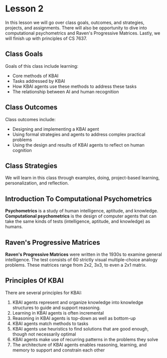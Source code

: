 # Lesson 2

In this lesson we will go over class goals, outcomes, and strategies, projects, and assignments. There will also be opportunity to dive into computational psychometrics and Raven's Progressive Matrices. Lastly, we will finish up with principles of CS 7637.

## Class Goals

Goals of this class include learning:

- Core methods of KBAI
- Tasks addressed by KBAI
- How KBAI agents use these methods to address these tasks
- The relationship between AI and human recognition

## Class Outcomes

Class outcomes include:

- Designing and implementing a KBAI agent
- Using formal strategies and agents to address complex practical problems
- Using the design and results of KBAI agents to reflect on human cognition

## Class Strategies

We will learn in this class through examples, doing, project-based learning, personalization, and reflection.

## Introduction To Computational Psychometrics

**Psychometrics** is a study of human intelligence, aptitude, and knowledge. **Computational psychometrics** is the design of computer agents that can take the same kinds of tests (intelligence, aptitude, and knowledge) as humans.

## Raven's Progressive Matrices

**Raven's Progressive Matrices** were written in the 1930s to examine general intelligence. The test consists of 60 strictly visual multiple-choice analogy problems. These matrices range from 2x2, 3x3, to even a 2x1 matrix.

## Principles Of KBAI

There are several principles for KBAI:

1. KBAI agents represent and organize knowledge into knowledge structures to guide and support reasoning.
2. Learning in KBAI agents is often incremental
3. Reasoning in KBAI agents is top-down as well as bottom-up
4. KBAI agents match methods to tasks
5. KBAI agents use heuristics to find solutions that are good enough, though not necessarily optimal
6. KBAI agents make use of recurring patterns in the problems they solve
7. The architecture of KBAI agents enables reasoning, learning, and memory to support and constrain each other

